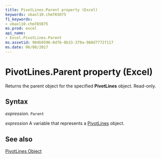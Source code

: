 ```yaml
---
title: PivotLines.Parent property (Excel)
keywords: vbaxl10.chm765075
f1_keywords:
- vbaxl10.chm765075
ms.prod: excel
api_name:
- Excel.PivotLines.Parent
ms.assetid: 904b9596-0df6-0b33-379a-960d7772f117
ms.date: 06/08/2017
---
```



# PivotLines.Parent property (Excel)

Returns the parent object for the specified  **PivotLines** object. Read-only.


## Syntax

 _expression_. `Parent`

 _expression_ A variable that represents a [PivotLines](Excel.PivotLines.md) object.


## See also


[PivotLines Object](Excel.PivotLines.md)

